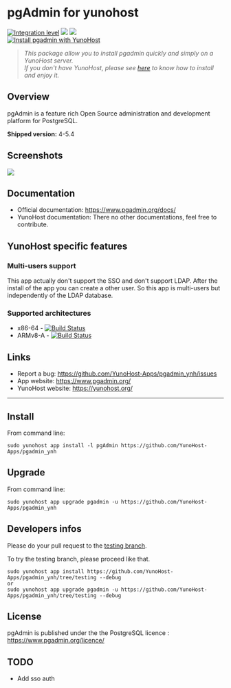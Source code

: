 pgAdmin for yunohost
====================

[![Integration level](https://dash.yunohost.org/integration/pgadmin.svg)](https://dash.yunohost.org/appci/app/pgadmin) ![](https://ci-apps.yunohost.org/ci/badges/pgadmin.status.svg) ![](https://ci-apps.yunohost.org/ci/badges/pgadmin.maintain.svg)  
[![Install pgadmin with YunoHost](https://install-app.yunohost.org/install-with-yunohost.svg)](https://install-app.yunohost.org/?app=pgadmin)

> *This package allow you to install pgadmin quickly and simply on a YunoHost server.  
If you don't have YunoHost, please see [here](https://yunohost.org/#/install) to know how to install and enjoy it.*

Overview
--------

pgAdmin is a feature rich Open Source administration and development platform for PostgreSQL.

**Shipped version:** 4-5.4

Screenshots
-----------

![](https://www.pgadmin.org/static/COMPILED/assets/img/screenshots/pgadmin4-welcome-light.png)

Documentation
-------------

 * Official documentation: https://www.pgadmin.org/docs/
 * YunoHost documentation: There no other documentations, feel free to contribute.

YunoHost specific features
--------------------------

### Multi-users support

This app actually don't support the SSO and don't support LDAP. After the install of the app you can create a other user. So this app is multi-users but independently of the LDAP database.

### Supported architectures

* x86-64 - [![Build Status](https://ci-apps.yunohost.org/ci/logs/pgadmin%20%28Apps%29.svg)](https://ci-apps.yunohost.org/ci/apps/pgadmin/)
* ARMv8-A - [![Build Status](https://ci-apps-arm.yunohost.org/ci/logs/pgadmin%20%28Apps%29.svg)](https://ci-apps-arm.yunohost.org/ci/apps/pgadmin/)

<!--Limitations
-----------

* Any known limitations.-->

<!--Additional informations
-----------------------

* Other informations you would add about this application-->

Links
-----

 * Report a bug: https://github.com/YunoHost-Apps/pgadmin_ynh/issues
 * App website: https://www.pgadmin.org/
 * YunoHost website: https://yunohost.org/

---

Install
-------

From command line:

`sudo yunohost app install -l pgAdmin https://github.com/YunoHost-Apps/pgadmin_ynh`

Upgrade
-------

From command line:

`sudo yunohost app upgrade pgadmin -u https://github.com/YunoHost-Apps/pgadmin_ynh`

Developers infos
----------------

Please do your pull request to the [testing branch](https://github.com/YunoHost-Apps/pgadmin_ynh/tree/testing).

To try the testing branch, please proceed like that.
```
sudo yunohost app install https://github.com/YunoHost-Apps/pgadmin_ynh/tree/testing --debug
or
sudo yunohost app upgrade pgadmin -u https://github.com/YunoHost-Apps/pgadmin_ynh/tree/testing --debug
```

License
-------

pgAdmin is published under the  the PostgreSQL licence : https://www.pgadmin.org/licence/

TODO
----

- Add sso auth
